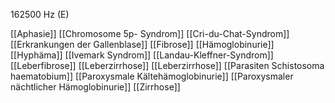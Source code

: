 162500 Hz (E)

[[Aphasie]]
[[Chromosome 5p- Syndrom]]
[[Cri-du-Chat-Syndrom]]
[[Erkrankungen der Gallenblase]]
[[Fibrose]]
[[Hämoglobinurie]]
[[Hyphäma]]
[[Ivemark Syndrom]]
[[Landau-Kleffner-Syndrom]]
[[Leberfibrose]]
[[Leberzirrhose]]
[[Leberzirrhose]]
[[Parasiten Schistosoma haematobium]]
[[Paroxysmale Kältehämoglobinurie]]
[[Paroxysmaler nächtlicher Hämoglobinurie]]
[[Zirrhose]]